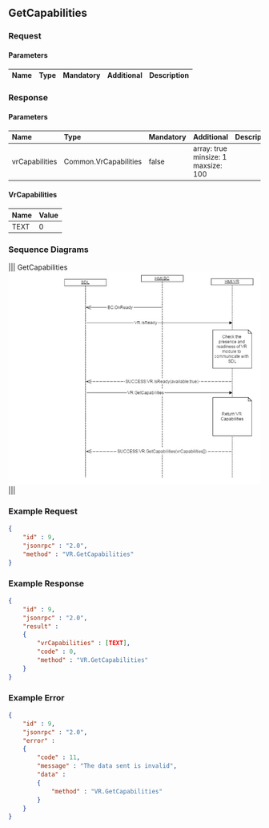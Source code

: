 ## GetCapabilities


### Request

#### Parameters

|Name|Type|Mandatory|Additional|Description|
|:---|:---|:--------|:---------|:----------|

### Response

#### Parameters

|Name|Type|Mandatory|Additional|Description|
|:---|:---|:--------|:---------|:----------|
|vrCapabilities|Common.VrCapabilities|false|array: true<br>minsize: 1<br>maxsize: 100||

#### VrCapabilities

|Name|Value|
|:---|:----|
|TEXT|0|

### Sequence Diagrams
|||
GetCapabilities
![GetCapabilities](./assets/GetCapabilities.png)
|||

### Example Request

```json
{
	"id" : 9,
	"jsonrpc" : "2.0",
	"method" : "VR.GetCapabilities"
}
```
### Example Response

```json
{
	"id" : 9,
	"jsonrpc" : "2.0",
	"result" :
	{
		"vrCapabilities" : [TEXT],
		"code" : 0,
		"method" : "VR.GetCapabilities"
	}
}
```

### Example Error

```json
{
	"id" : 9,
	"jsonrpc" : "2.0",
	"error" :
	{
		"code" : 11,
		"message" : "The data sent is invalid",
		"data" :
		{
			"method" : "VR.GetCapabilities"
		}
	}
}
```
